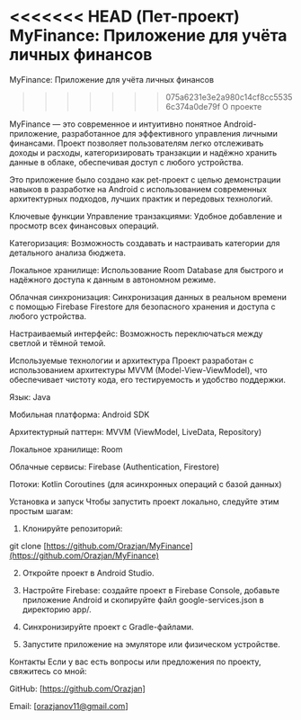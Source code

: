 <<<<<<< HEAD
(Пет-проект) MyFinance: Приложение для учёта личных финансов
=======
MyFinance: Приложение для учёта личных финансов

>>>>>>> 075a6231e3e2a980c14cf8cc55356c374a0de79f
О проекте

MyFinance — это современное и интуитивно понятное Android-приложение, разработанное для эффективного управления личными финансами. Проект позволяет пользователям легко отслеживать доходы и расходы, категоризировать транзакции и надёжно хранить данные в облаке, обеспечивая доступ с любого устройства.

Это приложение было создано как pet-проект с целью демонстрации навыков в разработке на Android с использованием современных архитектурных подходов, лучших практик и передовых технологий.

Ключевые функции
Управление транзакциями: Удобное добавление и просмотр всех финансовых операций.

Категоризация: Возможность создавать и настраивать категории для детального анализа бюджета.

Локальное хранилище: Использование Room Database для быстрого и надёжного доступа к данным в автономном режиме.

Облачная синхронизация: Синхронизация данных в реальном времени с помощью Firebase Firestore для безопасного хранения и доступа с любого устройства.

Настраиваемый интерфейс: Возможность переключаться между светлой и тёмной темой.

Используемые технологии и архитектура
Проект разработан с использованием архитектуры MVVM (Model-View-ViewModel), что обеспечивает чистоту кода, его тестируемость и удобство поддержки.

Язык: Java

Мобильная платформа: Android SDK

Архитектурный паттерн: MVVM (ViewModel, LiveData, Repository)

Локальное хранилище: Room

Облачные сервисы: Firebase (Authentication, Firestore)

Потоки: Kotlin Coroutines (для асинхронных операций с базой данных)

Установка и запуск
Чтобы запустить проект локально, следуйте этим простым шагам:

1) Клонируйте репозиторий:

  git clone [https://github.com/Orazjan/MyFinance](https://github.com/Orazjan/MyFinance)

2) Откройте проект в Android Studio.

3) Настройте Firebase: создайте проект в Firebase Console, добавьте приложение Android и скопируйте файл google-services.json в директорию app/.

4) Синхронизируйте проект с Gradle-файлами.

5) Запустите приложение на эмуляторе или физическом устройстве.

Контакты
Если у вас есть вопросы или предложения по проекту, свяжитесь со мной:

GitHub: [https://github.com/Orazjan]

Email: [orazjanov11@gmail.com]
